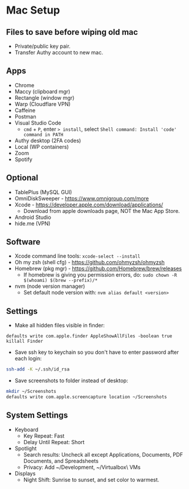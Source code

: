 # Mac Setup

## Files to save before wiping old mac

* Private/public key pair.
* Transfer Authy account to new mac.

## Apps

* Chrome
* Maccy (clipboard mgr)
* Rectangle (window mgr)
* Warp (Cloudflare VPN)
* Caffeine
* Postman
* Visual Studio Code
  * `cmd` + `P`, enter `> install`, select `Shell command: Install 'code' command in PATH`
* Authy desktop (2FA codes)
* Local (WP containers)
* Zoom
* Spotify

## Optional

* TablePlus (MySQL GUI)
* OmniDiskSweeper - https://www.omnigroup.com/more
* Xcode - https://developer.apple.com/download/applications/
  * Download from apple downloads page, NOT the Mac App Store.
* Android Studio
* hide.me (VPN)

## Software

* Xcode command line tools: `xcode-select --install`
* Oh my zsh (shell cfg) - https://github.com/ohmyzsh/ohmyzsh
* Homebrew (pkg mgr) - https://github.com/Homebrew/brew/releases
  * If homebrew is giving you permission errors, do: `sudo chown -R $(whoami) $(brew --prefix)/*`
* nvm (node version manager)
  * Set default node version with: `nvm alias default <version>`

## Settings

* Make all hidden files visible in finder:
```
defaults write com.apple.finder AppleShowAllFiles -boolean true
killall Finder
```
* Save ssh key to keychain so you don't have to enter password after each login:
```sh
ssh-add -K ~/.ssh/id_rsa
```
* Save screenshots to folder instead of desktop:
```sh
mkdir ~/Screenshots
defaults write com.apple.screencapture location ~/Screenshots
```

## System Settings
* Keyboard
  * Key Repeat: Fast
  * Delay Until Repeat: Short
* Spotlight
  * Search results: Uncheck all except Applications, Documents, PDF Documents, and Spreadsheets
  * Privacy: Add ~/Development, ~/Virtualbox\ VMs
* Displays
  * Night Shift: Sunrise to sunset, and set color to warmest.
